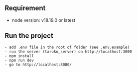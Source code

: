 ## Requirement

- node version: v18.19.0 or latest

## Run the project

```
- add .env file in the root of folder (see .env.example)
- run the server (taroko_server) on http://localhost:3000
- npm install
- npm run dev
- go to http://localhost:8080/
```
